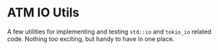 # ATM IO Utils

A few utilities for implementing and testing `std::io` and `tokio_io` related code. Nothing too exciting, but handy to have in one place.
